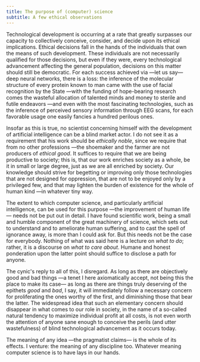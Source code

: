 ```yaml
---
title: The purpose of (computer) science 
subtitle: A few ethical observations
---
```



Technological development is occurring at a rate that greatly surpasses
our capacity to collectively conceive, consider, and decide upon its ethical
implications. Ethical decisions fall in the hands of the individuals that own
the means of such development. These individuals are not necessarily qualified
for those decisions, but even if they were, every technological advancement
affecting the general population, decisions on this matter should still be
democratic. For each success achieved via —let us say— deep neural networks,
there is a loss: the inference of the molecular structure of every protein known
to man came with the use of facial recognition by the State —with the funding
of hope-bearing research comes the wasteful allocation of talented minds and
money to sterile and futile endeavors —and even with the most fascinating
technologies, such as the inference of perceived sensory information through EEG
scans, for each favorable usage one easily fancies a hundred perilous ones.

Insofar as this is true, no scientist concerning himself with the development
of artificial intelligence can be a blind market actor. I do not see it as a
requirement that his work should be *ethically noble*, since we require that
from no other professions —the shoemaker and the farmer are not producers of
*ethical good*. It suffices to require that we are being productive to society;
this is, that our work enriches society as a whole, be it in small or large
degree, just as we are all enriched by society. Our knowledge should strive for
begetting or improving only those technologies that are not designed for
oppression, that are not to be enjoyed only by a privileged few, and that may
lighten the burden of existence for the whole of human kind —in whatever tiny
way.

The extent to which computer science, and particularly artificial intelligence,
can be used for this purpose —the improvement of human life— needs not be put
out in detail. I have found scientific work, being a small and humble component
of the great machinery of science, which sets out to understand and to
ameliorate human suffering, and to cast the spell of ignorance away, is more
than I could ask for. But this needs not be the case for everybody. Nothing of
what was said here is a lecture on *what to do*; rather, it is a discourse on
*what to care about*. Humane and honest ponderation upon the latter point
should suffice to disclose a path for anyone.

The cynic's reply to all of this, I disregard. As long as there are objectively
good and bad things —a tenet I here axiomatically accept, not being this the
place to make its case— as long as there are things truly deserving of the
epithets *good* and *bad*, I say, it will immediately follow a necessary
concern for proliferating the ones worthy of the first, and diminishing those
that bear the latter. The widespread idea that such an elementary concern
should disappear in what comes to our role in society, in the name of a
so-called natural tendency to maximize individual profit at all costs, is not
even worth the attention of anyone sane enough to conceive the perils (and
utter wastefulness) of blind technological advancement as it occurs today.

The meaning of any idea —the pragmatist claims— is the whole of its effects. I
venture: the meaning of any discipline too. Whatever meaning computer science
is to have lays in our hands.



